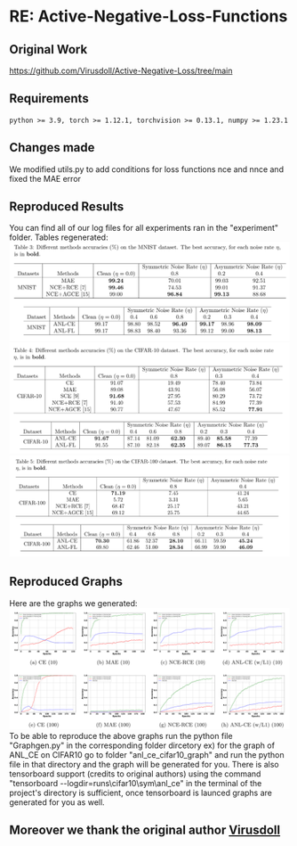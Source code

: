 # RE: Active-Negative-Loss-Functions

## Original Work
https://github.com/Virusdoll/Active-Negative-Loss/tree/main

## Requirements

```console
python >= 3.9, torch >= 1.12.1, torchvision >= 0.13.1, numpy >= 1.23.1
```
## Changes made
We modified utils.py to add conditions for loss functions nce and nnce and fixed the MAE error

## Reproduced Results
You can find all of our log files for all experiments ran in the "experiment" folder.
Tables regenerated:
<img title="a title" alt="Alt text" src="/images/Table1.png">
<img title="a title" alt="Alt text" src="/images/Table2.png">
<img title="a title" alt="Alt text" src="/images/Table3.png">

## Reproduced Graphs
Here are the graphs we generated:
<img title="a title" alt="Alt text" src="/images/RepGraphs.png">
To be able to reproduce the above graphs run the python file "Graphgen.py" in the corresponding folder dircetory ex) for the graph of ANL_CE on CIFAR10
go to folder "anl_ce_cifar10_graph" and run the python file in that directory and the graph will be generated for you.
There is also tensorboard support (credits to original authors) using the command "tensorboard --logdir=runs\cifar10\sym\anl_ce" in the terminal of the project's directory is sufficient, once tensorboard is launced graphs are generated for you as well.
## Moreover we thank the original author [Virusdoll](https://github.com/Virusdoll/Active-Negative-Loss/tree/main)

